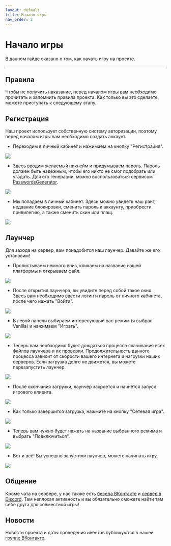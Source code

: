 ```yaml
---
layout: default
title: Начало игры
nav_order: 2
---
```


# Начало игры

В данном гайде сказано о том, как начать игру на проекте.

---

## Правила

Чтобы не получить наказание, перед началом игры вам необходимо прочитать и запомнить правила проекта. Как только вы это сделаете, можете приступать к следующему этапу.

## Регистрация

Наш проект использует собственную систему авторизации, поэтому перед началом игры вам необходимо создать аккаунт.

- Переходим в личный кабинет и нажимаем на кнопку "Регистрация".

![](https://i.imgur.com/Zn5alP2.png)

- Здесь вводим желаемый никнейм и придумываем пароль. Пароль должен быть надёжным, чтобы его никто не смог подобрать или угадать. Для его генерации, можно воспользоваться сервисом [PasswordsGenerator](https://passwordsgenerator.net/). 

![](https://i.imgur.com/eYt8lb3.png)

- Мы попадаем в личный кабинет. Здесь можно увидеть наш ранг, недавние блокировки, сменить пароль к аккаунту, приобрести привилегию, а также сменить скин или плащ.

![](https://i.imgur.com/MKOSj5E.png)

## Лаунчер

Для захода на сервер, вам понадобится наш лаунчер. Давайте же его установим!

- Пролистываем немного вниз, кликаем на название нашей платформы и открываем файл. 

![](https://i.imgur.com/zLsuAT1.png)

- После открытия лаунчера, вы увидите перед собой такое окно. Здесь вам необходимо ввести логин и пароль от личного кабинета, после чего нажать "Войти".

![](https://i.imgur.com/tgU1Lcq.png)

- В левой панели выбираем интересующий вас режим (я выбрал Vanilla) и нажимаем "Играть".

![](https://i.imgur.com/haACHLT.png)

- Теперь вам необходимо будет дождаться процесса скачивания всех файлов лаунчера и их проверки. Продолжительность данного процесса зависит от скорости вашего интернета и нагрузки наших серверов. Если загрузка долго не движется, вы можете перезапустить лаунчер.

![](https://i.imgur.com/BtY4tEI.png)

- После окончания загрузки, лаунчер закроется и начнётся запуск игрового клиента.

![](https://i.imgur.com/utJX5AB.png)

- Как только завершится загрузка, нажмите на кнопку "Сетевая игра".

![](https://i.imgur.com/mZOHVdf.png)

- Теперь вам нужно будет нажать на название выбранного режима и выбрать "Подключиться".

![](https://i.imgur.com/WDcC964.png)

- Вот и всё! Вы успешно запустили лаунчер, можете начинать игру.

![](https://i.imgur.com/Sig4661.png)

## Общение

Кроме чата на сервере, у нас также есть [беседа ВКонтакте](https://vk.me/join/IoJFn8GsWdDc62h8MaVQ7gSvu_QuBeISuhc=) и [сервер в Discord](https://discord.rangemc.ovh). Там неплохая активность и вы обязательно сможете найти там себе друга для совместной игры!

## Новости

Новости проекта и даты проведения ивентов публикуются в нашей [группе ВКонтакте](https://vk.com/rangemc).